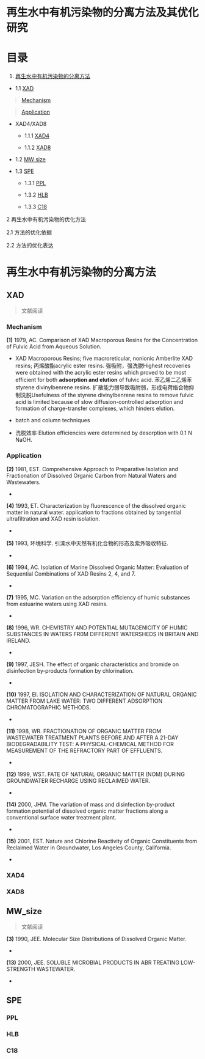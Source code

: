 # 再生水中有机污染物的分离方法及其优化研究

# 目录

1. [再生水中有机污染物的分离方法](#再生水中有机污染物的分离方法)

* 1.1 [XAD](#XAD)

> [Mechanism](#Mechanism)

> [Application](#Application)

* XAD4/XAD8

  * 1.1.1 [XAD4](#XAD4)
  
  * 1.1.2 [XAD8](#XAD8)

* 1.2 [MW size](#MW_size)

* 1.3 [SPE](#SPE)
  
  * 1.3.1 [PPL](#PPL)
  
  * 1.3.2 [HLB](#HLB)
  
  * 1.3.3 [C18](#C18)


2 再生水中有机污染物的优化方法

2.1 方法的优化依据

2.2  方法的优化表达

# 再生水中有机污染物的分离方法

## XAD

> 文献阅读

### Mechanism

**(1)** 1979, AC. Comparison of XAD Macroporous Resins for the Concentration of Fulvic Acid from Aqueous Solution.

  * XAD Macroporous Resins; five macroreticular, nonionic Amberlite XAD resins; 丙烯酸酯acrylic ester resins. 强吸附，强洗脱Highest recoveries were obtained with the acrylic ester resins which proved to be most efficient for both **adsorption and elution** of fulvic acid. 苯乙烯二乙烯苯styrene divinylbenrene resins. 扩散能力弱导致吸附弱，形成电荷络合物抑制洗脱Usefulness of the styrene divinylbenrene resins to remove fulvic acid is limited because of slow diffusion-controlled adsorption and formation of charge-transfer complexes, which hinders elution.
  
  * batch and column techniques
  
  * 洗脱效率 Elution efficiencies were determined by desorption with 0.1 N NaOH.

### Application
 
**(2)** 1981, EST. Comprehensive Approach to Preparative Isolation and Fractionation of Dissolved Organic Carbon from Natural Waters and Wastewaters.

  *

**(4)** 1993, ET. Characterization by fluorescence of the dissolved organic matter in natural water. application to fractions obtained by tangential ultrafiltration and XAD resin isolation.

  *

**(5)** 1993, 环境科学. 引滦水中天然有机化合物的形态及紫外吸收特征.

  *

**(6)** 1994, AC. Isolation of Marine Dissolved Organic Matter: Evaluation of Sequential Combinations of XAD Resins 2, 4, and 7.

  *
  
**(7)** 1995, MC. Variation on the adsorption efficiency of humic substances from estuarine waters using XAD resins.

  *
  
**(8)** 1996, WR. CHEM1STRY AND POTENTIAL MUTAGENICITY 0F HUMIC SUBSTANCES IN WATERS FR0M DIFFERENT WATERSHEDS IN BRITAIN AND IRELAND.

  *
  
**(9)** 1997, JESH. The effect of organic characteristics and bromide on disinfection by‐products formation by chlorination.

  *
 
**(10)** 1997, EI. ISOLATION AND CHARACTERIZATION OF NATURAL ORGANIC MATTER FROM LAKE WATER: TWO DIFFERENT ADSORPTION CHROMATOGRAPHIC METHODS.

  *
  
**(11)** 1998, WR. FRACTIONATION OF ORGANIC MATTER FROM WASTEWATER TREATMENT PLANTS BEFORE AND AFTER A 21-DAY BIODEGRADABILITY TEST:
A PHYSICAL-CHEMICAL METHOD FOR MEASUREMENT OF THE REFRACTORY PART OF EFFLUENTS.

  *
  
**(12)** 1999, WST. FATE OF NATURAL ORGANIC MATTER (NOM) DURING GROUNDWATER RECHARGE USING RECLAIMED WATER.

  *
 
**(14)** 2000, JHM. The variation of mass and disinfection by-product formation potential of dissolved organic matter fractions along a conventional surface water treatment plant.

  *
  
**(15)** 2001, EST. Nature and Chlorine Reactivity of Organic Constituents from Reclaimed Water in Groundwater, Los Angeles County, California.

  *

### XAD4

### XAD8

## MW_size

> 文献阅读

**(3)** 1990, JEE. Molecular Size Distributions of Dissolved Organic Matter.

  * 

**(13)** 2000, JEE. SOLUBLE MICROBIAL PRODUCTS IN ABR TREATING LOW-STRENGTH WASTEWATER.

  * 
  
## SPE

### PPL

### HLB

### C18


